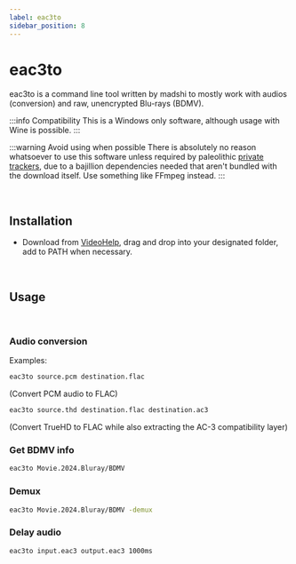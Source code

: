 ```yaml
---
label: eac3to
sidebar_position: 8
---
```


# eac3to

eac3to is a command line tool written by madshi to mostly work with audios (conversion) and raw, unencrypted Blu-rays (BDMV).

:::info Compatibility
This is a Windows only software, although usage with Wine is possible.
:::

:::warning Avoid using when possible
There is absolutely no reason whatsoever to use this software unless required by paleolithic [private trackers](https://wiki.installgentoo.com/wiki/Private_trackers), due to a bajillion dependencies needed that aren't bundled with the download itself. Use something like FFmpeg instead.
:::

&nbsp;&nbsp;

## Installation

- Download from [VideoHelp](https://www.videohelp.com/software/eac3to), drag and drop into your designated folder, add to PATH when necessary.

&nbsp;&nbsp;

## Usage

&nbsp;&nbsp;

### Audio conversion

Examples:
```bash
eac3to source.pcm destination.flac
```
(Convert PCM audio to FLAC)

```bash
eac3to source.thd destination.flac destination.ac3
```
(Convert TrueHD to FLAC while also extracting the AC-3 compatibility layer)


### Get BDMV info

```bash
eac3to Movie.2024.Bluray/BDMV
```

### Demux

```bash
eac3to Movie.2024.Bluray/BDMV -demux
```

### Delay audio
```bash
eac3to input.eac3 output.eac3 1000ms
```